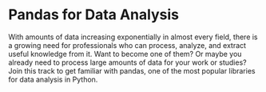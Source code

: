 # Pandas for Data Analysis
 
With amounts of data increasing exponentially in almost every field, there is a growing need for professionals who can process, analyze, and extract useful knowledge from it. Want to become one of them? Or maybe you already need to process large amounts of data for your work or studies? Join this track to get familiar with pandas, one of the most popular libraries for data analysis in Python.

